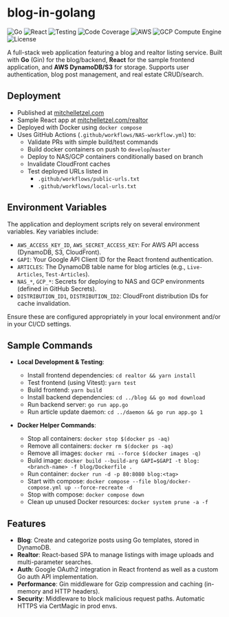 # blog-in-golang

![Go](https://img.shields.io/badge/Go-1.24+-00ADD8.svg?style=flat&logo=go)
![React](https://img.shields.io/badge/React-19.1+-61DAFB.svg?style=flat&logo=react)
![Testing](https://img.shields.io/badge/Testing-Vitest-green.svg?style=flat&logo=vitest)
![Code Coverage](https://img.shields.io/badge/Code%20Coverage-%3E90%25-green.svg?style=flat&logo=vitest)
![AWS](https://img.shields.io/badge/AWS-ACM%20%7C%20CloudFront%20%7C%20DynamoDB%20%7C%20Route53%20%7C%20S3-FF9900.svg?style=flat&logo=amazonaws)
![GCP Compute Engine](https://img.shields.io/badge/GCP-Compute%20Engine-4285F4.svg?style=flat&logo=google-cloud)
![License](https://img.shields.io/badge/License-MIT-blue.svg)

A full-stack web application featuring a blog and realtor listing service. Built with **Go** (Gin) for the blog/backend, **React** for the sample frontend application, and **AWS DynamoDB/S3** for storage. Supports user authentication, blog post management, and real estate CRUD/search.

## Deployment

- Published at [mitchelletzel.com](https://mitchelletzel.com)
- Sample React app at [mitchelletzel.com/realtor](https://mitchelletzel.com/realtor)
- Deployed with Docker using `docker compose`
- Uses GitHub Actions (`.github/workflows/NAS-workflow.yml`) to:
  - Validate PRs with simple build/test commands
  - Build docker containers on push to `develop`/`master`
  - Deploy to NAS/GCP containers conditionally based on branch
  - Invalidate CloudFront caches
  - Test deployed URLs listed in 
    - `.github/workflows/public-urls.txt`
    - `.github/workflows/local-urls.txt`

## Environment Variables

The application and deployment scripts rely on several environment variables. Key variables include:

- `AWS_ACCESS_KEY_ID`, `AWS_SECRET_ACCESS_KEY`: For AWS API access (DynamoDB, S3, CloudFront).
- `GAPI`: Your Google API Client ID for the React frontend authentication.
- `ARTICLES`: The DynamoDB table name for blog articles (e.g., `Live-Articles`, `Test-Articles`).
- `NAS_*`, `GCP_*`: Secrets for deploying to NAS and GCP environments (defined in GitHub Secrets).
- `DISTRIBUTION_ID1`, `DISTRIBUTION_ID2`: CloudFront distribution IDs for cache invalidation.

Ensure these are configured appropriately in your local environment and/or in your CI/CD settings.

## Sample Commands

- **Local Development & Testing**:
  - Install frontend dependencies: `cd realtor && yarn install`
  - Test frontend (using Vitest): `yarn test`
  - Build frontend: `yarn build`
  - Install backend dependencies: `cd ../blog && go mod download`
  - Run backend server: `go run app.go` 
  - Run article update daemon: `cd ../daemon && go run app.go 1`

- **Docker Helper Commands**:
  - Stop all containers: `docker stop $(docker ps -aq)`
  - Remove all containers: `docker rm $(docker ps -aq)`
  - Remove all images: `docker rmi --force $(docker images -q)`
  - Build image: `docker build --build-arg GAPI=$GAPI -t blog:<branch-name> -f blog/Dockerfile .`
  - Run container: `docker run -d -p 80:8080 blog:<tag>` 
  - Start with compose: `docker compose --file blog/docker-compose.yml up --force-recreate -d`
  - Stop with compose: `docker compose down`
  - Clean up unused Docker resources: `docker system prune -a -f`

## Features

- **Blog**: Create and categorize posts using Go templates, stored in DynamoDB.
- **Realtor**: React-based SPA to manage listings with image uploads and multi-parameter searches.
- **Auth**: Google OAuth2 integration in React frontend as well as a custom Go auth API implementation.
- **Performance**: Gin middleware for Gzip compression and caching (in-memory and HTTP headers).
- **Security**: Middleware to block malicious request paths. Automatic HTTPS via CertMagic in prod envs.
